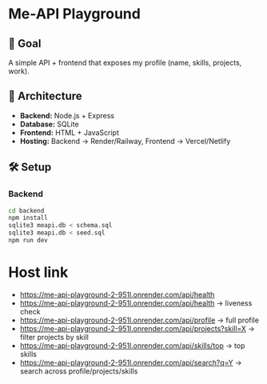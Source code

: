 # Me-API Playground

## 🚀 Goal
A simple API + frontend that exposes my profile (name, skills, projects, work).

## 📂 Architecture
- **Backend:** Node.js + Express
- **Database:** SQLite
- **Frontend:** HTML + JavaScript
- **Hosting:** Backend → Render/Railway, Frontend → Vercel/Netlify

## 🛠 Setup

### Backend
```bash
cd backend
npm install
sqlite3 meapi.db < schema.sql
sqlite3 meapi.db < seed.sql
npm run dev
```

# Host link

- https://me-api-playground-2-951l.onrender.com/api/health
- https://me-api-playground-2-951l.onrender.com/api/health → liveness check
- https://me-api-playground-2-951l.onrender.com/api/profile → full profile
- https://me-api-playground-2-951l.onrender.com/api/projects?skill=X → filter projects by skill
- https://me-api-playground-2-951l.onrender.com/api/skills/top → top skills
- https://me-api-playground-2-951l.onrender.com/api/search?q=Y → search across profile/projects/skills



